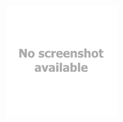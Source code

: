 ![Screenshot](https://raw.githubusercontent.com/Cryakl/Ultimate-RAT-Collection/refs/heads/main/BlizzardRat/Blizzard-RAT%20Lite%20v1.1/Screenshot.png)
